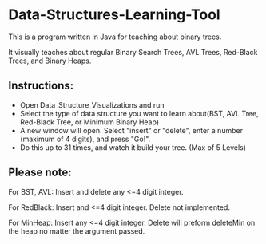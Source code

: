 Data-Structures-Learning-Tool		
=============================		
		
This is a program written in Java for teaching about binary trees.		
		
It visually teaches about regular Binary Search Trees, AVL Trees, Red-Black Trees, and Binary Heaps.

Instructions:
-------------
- Open Data_Structure_Visualizations and run
- Select the type of data structure you want to learn about(BST, AVL Tree, Red-Black Tree, or Minimum Binary Heap)
- A new window will open.  Select "insert" or "delete", enter a number (maximum of 4 digits), and press "Go!".
- Do this up to 31 times, and watch it build your tree. (Max of 5 Levels)

Please note:
------------
For BST, AVL:
Insert and delete any <=4 digit integer.

For RedBlack:
Insert and <=4 digit integer. Delete not implemented.

For MinHeap:
Insert any <=4 digit integer. Delete will preform deleteMin on the heap no matter the argument passed. 
